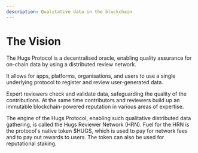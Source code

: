 ```yaml
---
description: Qualitative data in the blockchain
---
```


# The Vision

The Hugs Protocol is a decentralised oracle, enabling quality assurance for on-chain data by using a distributed review network.

It allows for apps, platforms, organisations, and users to use a single underlying protocol to register and review user-generated data.

Expert reviewers check and validate data, safeguarding the quality of the contributions. At the same time contributors and reviewers build up an immutable blockchain-powered reputation in various areas of expertise.

The engine of the Hugs Protocol, enabling such qualitative distributed data gathering, is called the Hugs Reviewer Network (HRN). Fuel for the HRN is the protocol's native token $HUGS, which is used to pay for network fees and to pay out rewards to users. The token can also be used for reputational staking.
